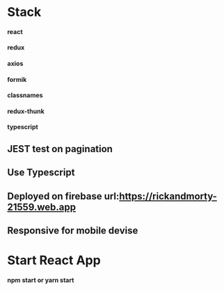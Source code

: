# Stack
#### react
#### redux 
#### axios
#### formik
#### classnames
#### redux-thunk
#### typescript

## JEST test on pagination
## Use Typescript
## Deployed on firebase url:https://rickandmorty-21559.web.app
## Responsive for mobile devise

# Start React App
#### npm start or yarn start
